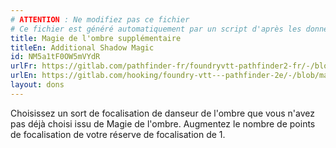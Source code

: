 ```yaml
---
# ATTENTION : Ne modifiez pas ce fichier
# Ce fichier est généré automatiquement par un script d'après les données du module Foundry VTT officiel et de sa traduction
title: Magie de l'ombre supplémentaire
titleEn: Additional Shadow Magic
id: NM5a1tF0OW5mVYdR
urlFr: https://gitlab.com/pathfinder-fr/foundryvtt-pathfinder2-fr/-/blob/master/data/feats/NM5a1tF0OW5mVYdR.htm
urlEn: https://gitlab.com/hooking/foundry-vtt---pathfinder-2e/-/blob/master/packs/data/feats.db/additional-shadow-magic.json
layout: dons
---
```

Choisissez un sort de focalisation de danseur de l'ombre que vous n'avez pas déjà choisi issu de Magie de l'ombre. Augmentez le nombre de points de focalisation de votre réserve de focalisation de 1.
